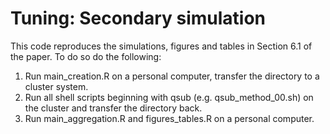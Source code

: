 # Tuning: Secondary simulation

This code reproduces the simulations, figures and tables in Section 6.1 of the paper.  To do so do the following:

1.  Run main_creation.R on a personal computer, transfer the directory to a cluster system.
2.  Run all shell scripts beginning with qsub (e.g. qsub_method_00.sh) on the cluster and transfer the directory back.
3.  Run main_aggregation.R and figures_tables.R on a personal computer.
